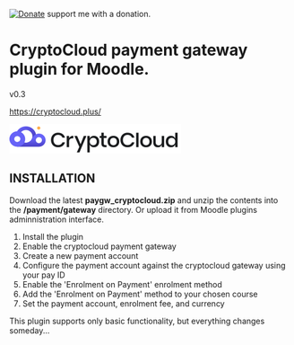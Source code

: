 [![Donate](https://img.shields.io/badge/Donate-PayPal-green.svg)](https://paypal.me/snickser) support me with a donation.

# CryptoCloud payment gateway plugin for Moodle.

v0.3

https://cryptocloud.plus/

![img](https://github.com/Snickser/moodle-paygw_cryptocloud/blob/main/pix/img.svg)

INSTALLATION
------------
Download the latest **paygw_cryptocloud.zip** and unzip the contents into the **/payment/gateway** directory. Or upload it from Moodle plugins adminnistration interface.

1. Install the plugin
2. Enable the cryptocloud payment gateway
3. Create a new payment account
4. Configure the payment account against the cryptocloud gateway using your pay ID
5. Enable the 'Enrolment on Payment' enrolment method
6. Add the 'Enrolment on Payment' method to your chosen course
7. Set the payment account, enrolment fee, and currency

This plugin supports only basic functionality, but everything changes someday...

